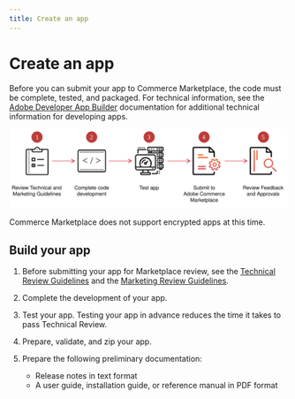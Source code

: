 ```yaml
---
title: Create an app
---
```


# Create an app

Before you can submit your app to Commerce Marketplace, the code must be complete, tested, and packaged. For technical information, see the [Adobe Developer App Builder](https://developer.adobe.com/app-builder/docs/overview/) documentation for additional technical information for developing apps. 

<!---
Leaving this text as a reminder to add more info about building Commerce apps as it becomes available.

The following guides provide additional information about the Adobe Commerce development environment:

-  [PHP Developer Guide](https://developer.adobe.com/commerce/php/development/)
-  [Best Practices for Extension Developers](https://developer.adobe.com/commerce/php/best-practices/)
-  [Magento Web APIs](https://developer.adobe.com/commerce/webapi/get-started/)
-  [Frontend Developer Guide](https://developer.adobe.com/commerce/frontend-core/guide/)

-->

![](_images/apps-prep.svg)

<InlineAlert variant="info" slots="text"/>

Commerce Marketplace does not support encrypted apps at this time.

## Build your app

1. Before submitting your app for Marketplace review, see the [Technical Review Guidelines](technical-review-guidelines.md) and the [Marketing Review Guidelines](marketing-review-guidelines.md).

1. Complete the development of your app.

1. Test your app. Testing your app in advance reduces the time it takes to pass Technical Review.

   <!---  Note to reviewer: For extensions, you used Codesniffer to check the code is compliant with the Commerce coding standards. I can't think of any specific testing to suggest for apps. Suggestions welcome. -->

1. Prepare, validate, and zip your app.

   <!---  Note to reviewer: As of right now, we're testing that the zip file contains an `install.yaml` and a package.json` file. It's not clear whether this is all that's needed. The "Create an extension topic" links to a PHP topic on Devdocs. If we come up with any requirements for apps, I'll put that info here until it can be moved to the Commerce Extensibility repo.  -->

1. Prepare the following preliminary documentation:

   -  Release notes in text format
   -  A user guide, installation guide, or reference manual in PDF format
